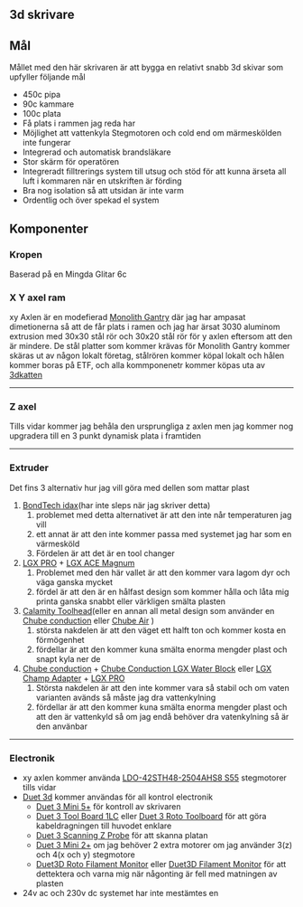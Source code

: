 ## 3d skrivare

## Mål

Mållet med den här skrivaren är att bygga en relativt snabb 3d skivar som upfyller följande mål

- 450c pipa
- 90c kammare
- 100c plata
- Få plats i rammen jag reda har
- Möjlighet att vattenkyla Stegmotoren och cold end om märmeskölden inte fungerar
- Integrerad och automatisk brandsläkare
- Stor skärm för operatören
- Integreradt filltrerings system till utsug och stöd för att kunna ärseta all luft i kommaren när en utskriften är förding
- Bra nog isolation så att utsidan är inte varm
- Ordentlig och över spekad el system

## Komponenter

### Kropen

Baserad på en Mingda Glitar 6c

### X Y axel ram

xy Axlen är en modefierad [Monolith Gantry](https://github.com/CloakedWayne/Monolith_Gantry_V2-VThttps:/) där jag har ampasat dimetionerna så att de får plats i ramen och jag har ärsat 3030 aluminom extrusion med 30x30 stål rör och 30x20 stål rör för y axlen eftersom att den är mindere. De stål platter som kommer krävas för Monolith Gantry kommer skäras ut av någon lokalt företag, stålrören kommer köpal lokalt och hålen kommer boras på ETF, och alla kommponenetr kommer köpas uta av [3dkatten](https://www.3dkatten.se/ "https://www.3dkatten.se")

---



### Z axel

Tills vidar kommer jag behåla den ursprungliga z axlen men jag kommer nog upgradera till en 3 punkt dynamisk plata i framtiden

---



### Extruder

Det fins 3 alternativ hur jag vill göra med dellen som mattar plast

1. [BondTech idax](https://www.bondtech.se/indx-by-bondtech/)(har inte sleps när jag skriver detta)
   1. problemet med detta alternativet är att den inte når temperaturen jag vill
   2. ett annat är att den inte kommer passa med systemet jag har som en värmesköld
   3. Fördelen är att det är en tool changer
2. [LGX PRO](https://www.bondtech.se/product/lgx-pro-large-gears-extruder/) + [LGX ACE Magnum](https://www.bondtech.se/product/lgx-ace-magnum-plus-hotend/)
   1. Problemet med den här vallet är att den kommer vara lagom dyr och väga ganska mycket
   2. fördel är att den är en hålfast design som kommer hålla och låta mig printa ganska snabbt eller värkligen smälta plasten
3. [Calamity Toolhead](https://www.lukeslabonline.com/products/calamity-toolhead-electronics-fans?pr_prod_strat=e5_desc&pr_rec_id=733d66568&pr_rec_pid=9254720569645&pr_ref_pid=9738161357101&pr_seq=uniform)(eller en annan all metal design som använder en [Chube conduction](https://www.lukeslabonline.com/products/chube-conductionhttps:/) eller [Chube Air](https://www.lukeslabonline.com/products/chube-air) )
   1. största nakdelen är att den väget ett halft ton och kommer kosta en förmögenhet
   2. fördellar är att den kommer kuna smälta enorma mengder plast och snapt kyla ner de
4. [Chube conduction](https://www.lukeslabonline.com/products/chube-conductionhttps:/) + [Chube Conduction  LGX Water Block](https://www.lukeslabonline.com/products/chube-conduction-water-block) eller [LGX Champ Adapter](https://www.lukeslabonline.com/products/chube-lgx-champ?pr_prod_strat=e5_desc&pr_rec_id=590d7d986&pr_rec_pid=9569019363629&pr_ref_pid=9675655446829&pr_seq=uniform) + [LGX PRO](https://www.bondtech.se/product/lgx-pro-large-gears-extruder/)
   1. Största nakdelen är att den inte kommer vara så stabil och om vaten varianten avänds så måste jag dra vattenkylning
   2. fördellar är att den kommer kuna smälta enorma mengder plast och att den är vattenkyld så om jag endå behöver dra vatenkylning så är den använbar



---



### Electronik

- xy axlen kommer använda [LDO-42STH48-2504AHS8 S55](https://3dkatten.se/products/ldo-42sth48-2504ahs8-s55-1) stegmotorer tills vidar
- [Duet 3d](https://www.duet3d.com/) kommer användas för all kontrol electronik
  - [Duet 3 Mini 5+](https://www.duet3d.com/duet3mini5plus) för kontroll av skrivaren
  - [Duet 3 Tool Board 1LC](https://www.duet3d.com/duet3toolboard1lc) eller [Duet 3 Roto Toolboard](https://www.duet3d.com/Duet3RotoToolboard) för att göra kabeldragningen till huvodet enklare
  - [Duet 3 Scanning Z Probe](https://www.duet3d.com/Duet3ScanningZProbe) för att skanna platan
  - [Duet 3 Mini 2+](https://www.duet3d.com/duet3expansionmini2plus) om jag behöver 2 extra motorer om jag använder 3(z) och 4(x och y) stegmotore
  - [Duet3D Roto Filament Monitor](https://www.duet3d.com/rotofilamentmonitor) eller [Duet3D Filament Monitor](https://www.duet3d.com/filamentmonitor) för att dettektera och varna mig när någonting är fell med matningen av plasten
- 24v ac och 230v dc systemet har inte mestämtes en
